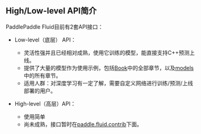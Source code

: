 ## High/Low-level API简介

PaddlePaddle Fluid目前有2套API接口：

- Low-level（底层） API：
	
	- 灵活性强并且已经相对成熟，使用它训练的模型，能直接支持C++预测上线。
	- 提供了大量的模型作为使用示例，包括[Book](https://github.com/PaddlePaddle/book)中的全部章节，以及[models](https://github.com/PaddlePaddle/models)中的所有章节。
	- 适用人群：对深度学习有一定了解，需要自定义网络进行训练/预测/上线部署的用户。

- High-level（高层）API：
	
	- 使用简单
	- 尚未成熟，接口暂时在[paddle.fluid.contrib](https://github.com/PaddlePaddle/Paddle/tree/develop/python/paddle/fluid/contrib)下面。
